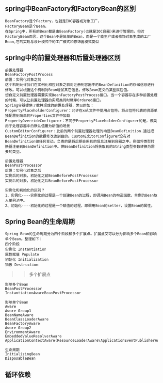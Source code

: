 ## spring中BeanFactory和FactoryBean的区别
    BeanFactory是个Factory，也就是IOC容器或对象工厂，
    FactoryBean是个Bean。
    在Spring中，所有的Bean都是由BeanFactory(也就是IOC容器)来进行管理的。但对FactoryBean而言，这个Bean不是简单的Bean，而是一个能生产或者修饰对象生成的工厂Bean,它的实现与设计模式中的工厂模式和修饰器模式类似

## spring中的前置处理器和后置处理器区别
    前置处理器
    BeanFactoryPostProcess
    前置：实例化对象之前
    这个机制允许我们在实例化相应对象之前对注册到容器中的BeanDefinition的存储信息进行修改。可以根据这个机制对Bean增加其它信息。修改Bean定义的某些属性值。
    想自定义前置处理器需要实现BeanFactoryPostProcess接口。当一个容器存在多种前置处理的时候，可以让前置处理器的实现类同时继承Ordered接口。
    Spring容器提供了数种现成的前置处理器，常见的如：
    PropertyPlaceholderConfigurer：允许在xml文件中使用占位符。将占位符代表的资源单独配置到简单的Properties文件中加载
    PropertyOverrideConfigurer：不同于PropertyPlaceholderConfigurer的是，该类用于处理容器中的默认值覆为新值的场景
    CustomEditorConfigurer：此前的两个前置处理器处理的均是BeanDefinition.通过把BeanDefinition的数据修改达到目的。CustomEditorConfigurer没有对BeanDefinition做任何变动。负责的是将后期会用到的信息注册到容器之中。例如将类型转换器注册到BeanDefinition中。供BeanDefinition将获取到的String类型参数转换为需要的类型。

    后置处理器
    BeanPostProcessor
    后置：实例化对象之后
    实例后的对象，初始化之前BeanBeforePostProcessor
    实例后的对象，初始化之后BeanBeforePostProcessor
    
    实例化和初始化的区别？
    1、实例化----实例化的过程是一个创建Bean的过程，即调用Bean的构造函数，单例的Bean放入单例池中。
    2、初始化----初始化的过程是一个赋值的过程，即调用Bean的setter，设置Bean的属性。
    
## Spring Bean的生命周期
    Spring Bean的生命周期分为四个阶段和多个扩展点。扩展点又可以分为影响多个Bean和影响单个Bean。整理如下：
    四个阶段
    实例化 Instantiation
    属性赋值 Populate
    初始化 Initialization
    销毁 Destruction
    
>> 多个扩展点
    
    影响多个Bean
    BeanPostProcessor
    InstantiationAwareBeanPostProcessor
    
    影响单个Bean
    Aware
    Aware Group1
    BeanNameAware
    BeanClassLoaderAware
    BeanFactoryAware
    Aware Group2
    EnvironmentAware
    EmbeddedValueResolverAware
    ApplicationContextAware(ResourceLoaderAware\ApplicationEventPublisherAware\MessageSourceAware)
    
    生命周期
    InitializingBean
    DisposableBean

## 循环依赖